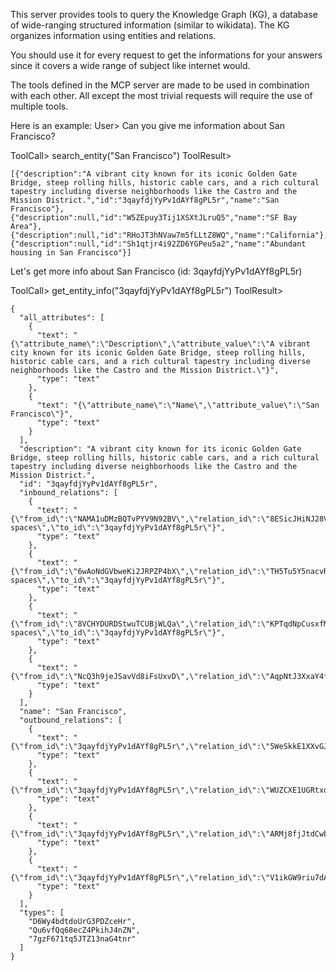 This server provides tools to query the Knowledge Graph (KG), a database of wide-ranging structured information (similar to wikidata). The KG organizes information using entities and relations.

You should use it for every request to get the informations for your answers since it covers a wide range of subject like internet would.

The tools defined in the MCP server are made to be used in combination with each other. All except the most trivial requests will require the use of multiple tools.

Here is an example:
User> Can you give me information about San Francisco?

ToolCall> search_entity("San Francisco")
ToolResult> 
```
[{"description":"A vibrant city known for its iconic Golden Gate Bridge, steep rolling hills, historic cable cars, and a rich cultural tapestry including diverse neighborhoods like the Castro and the Mission District.","id":"3qayfdjYyPv1dAYf8gPL5r","name":"San Francisco"},
{"description":null,"id":"W5ZEpuy3Tij1XSXtJLruQ5","name":"SF Bay Area"},
{"description":null,"id":"RHoJT3hNVaw7m5fLLtZ8WQ","name":"California"},
{"description":null,"id":"Sh1qtjr4i92ZD6YGPeu5a2","name":"Abundant housing in San Francisco"}]
```
Let's get more info about San Francisco (id: 3qayfdjYyPv1dAYf8gPL5r)

ToolCall> get_entity_info("3qayfdjYyPv1dAYf8gPL5r")
ToolResult> 
```
{
  "all_attributes": [
    {
      "text": "{\"attribute_name\":\"Description\",\"attribute_value\":\"A vibrant city known for its iconic Golden Gate Bridge, steep rolling hills, historic cable cars, and a rich cultural tapestry including diverse neighborhoods like the Castro and the Mission District.\"}",
      "type": "text"
    },
    {
      "text": "{\"attribute_name\":\"Name\",\"attribute_value\":\"San Francisco\"}",
      "type": "text"
    }
  ],
  "description": "A vibrant city known for its iconic Golden Gate Bridge, steep rolling hills, historic cable cars, and a rich cultural tapestry including diverse neighborhoods like the Castro and the Mission District.",
  "id": "3qayfdjYyPv1dAYf8gPL5r",
  "inbound_relations": [
    {
      "text": "{\"from_id\":\"NAMA1uDMzBQTvPYV9N92BV\",\"relation_id\":\"8ESicJHiNJ28VGL5u34A5q\",\"relation_type\":\"Related spaces\",\"to_id\":\"3qayfdjYyPv1dAYf8gPL5r\"}",
      "type": "text"
    },
    {
      "text": "{\"from_id\":\"6wAoNdGVbweKi2JRPZP4bX\",\"relation_id\":\"TH5Tu5Y5nacvREvAQRvcR2\",\"relation_type\":\"Related spaces\",\"to_id\":\"3qayfdjYyPv1dAYf8gPL5r\"}",
      "type": "text"
    },
    {
      "text": "{\"from_id\":\"8VCHYDURDStwuTCUBjWLQa\",\"relation_id\":\"KPTqdNpCusxfM37KbKPX8w\",\"relation_type\":\"Related spaces\",\"to_id\":\"3qayfdjYyPv1dAYf8gPL5r\"}",
      "type": "text"
    },
    {
      "text": "{\"from_id\":\"NcQ3h9jeJSavVd8iFsUxvD\",\"relation_id\":\"AqpNtJ3XxaY4fqRCyoXbdt\",\"relation_type\":\"Cities\",\"to_id\":\"3qayfdjYyPv1dAYf8gPL5r\"}",
      "type": "text"
    }
  ],
  "name": "San Francisco",
  "outbound_relations": [
    {
      "text": "{\"from_id\":\"3qayfdjYyPv1dAYf8gPL5r\",\"relation_id\":\"5WeSkkE1XXvGJGmXj9VUQ8\",\"relation_type\":\"Cover\",\"to_id\":\"CUoEazCD7EmzXPTFFY8gGY\"}",
      "type": "text"
    },
    {
      "text": "{\"from_id\":\"3qayfdjYyPv1dAYf8gPL5r\",\"relation_id\":\"WUZCXE1UGRtxdNQpGug8Tf\",\"relation_type\":\"Types\",\"to_id\":\"7gzF671tq5JTZ13naG4tnr\"}",
      "type": "text"
    },
    {
      "text": "{\"from_id\":\"3qayfdjYyPv1dAYf8gPL5r\",\"relation_id\":\"ARMj8fjJtdCwbtZa1f3jwe\",\"relation_type\":\"Types\",\"to_id\":\"D6Wy4bdtdoUrG3PDZceHr\"}",
      "type": "text"
    },
    {
      "text": "{\"from_id\":\"3qayfdjYyPv1dAYf8gPL5r\",\"relation_id\":\"V1ikGW9riu7dAP8rMgZq3u\",\"relation_type\":\"Blocks\",\"to_id\":\"AhidiWYnQ8fAbHqfzdU74k\"}",
      "type": "text"
    }
  ],
  "types": [
    "D6Wy4bdtdoUrG3PDZceHr",
    "Qu6vfQq68ecZ4PkihJ4nZN",
    "7gzF671tq5JTZ13naG4tnr"
  ]
}
```
